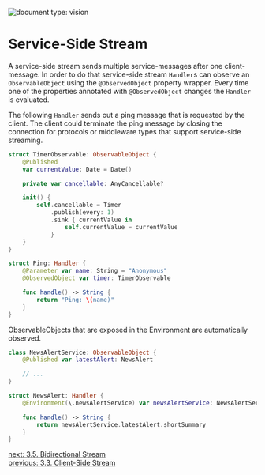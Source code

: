 ![document type: vision](https://apodini.github.io/resources/markdown-labels/document_type_vision.svg)

# Service-Side Stream

A service-side stream sends multiple service-messages after one client-message. In order to do that service-side stream `Handler`s can observe an `ObservableObject` using the `@ObservedObject` property wrapper. Every time one of the properties annotated with `@ObservedObject` changes the `Handler` is evaluated.

The following `Handler` sends out a ping message that is requested by the client. The client could terminate the ping message by closing the connection for protocols or middleware types that support service-side streaming.

```swift
struct TimerObservable: ObservableObject {
    @Published 
    var currentValue: Date = Date()

    private var cancellable: AnyCancellable?

    init() {
        self.cancellable = Timer
            .publish(every: 1)
            .sink { currentValue in
                self.currentValue = currentValue
            }
    }
}

struct Ping: Handler {
    @Parameter var name: String = "Anonymous"
    @ObservedObject var timer: TimerObservable

    func handle() -> String {
        return "Ping: \(name)"
    }
}
```

ObservableObjects that are exposed in the Environment are automatically observed.

```swift
class NewsAlertService: ObservableObject {
    @Published var latestAlert: NewsAlert

    // ...
}

struct NewsAlert: Handler {
    @Environment(\.newsAlertService) var newsAlertService: NewsAlertService

    func handle() -> String {
        return newsAlertService.latestAlert.shortSummary
    }
}
```

[next: 3.5. Bidirectional Stream](./3.5.%20Bidirectional%20Stream.md)  
[previous: 3.3. Client-Side Stream](./3.3.%20Client-Side%20Stream.md)